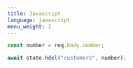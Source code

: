 ```yaml
---
title: Javascript
language: javascript
menu_weight: 1
---
```


```javascript
const number = req.body.number;

await state.hdel("customers", number);
```